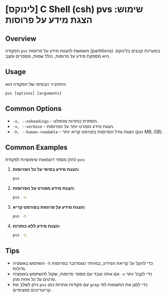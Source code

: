 # [לינוקס] C Shell (csh) pvs שימוש: הצגת מידע על פרוסות

## Overview
הפקודה `pvs` משמשת להצגת מידע על פרוסות (partitions) במערכת קבצים בלינוקס. היא מספקת מידע על פרוסות, כולל שמות, מספרים ומצב.

## Usage
התחביר הבסיסי של הפקודה הוא:
```
pvs [options] [arguments]
```

## Common Options
- `-o, --noheadings` - הסתרת כותרות מהפלט.
- `-v, --verbose` - הצגת מידע מפורט יותר על הפרוסות.
- `-h, --human-readable` - הצגת גודל הפרוסות בפורמט קריא יותר (כגון MB, GB).

## Common Examples
להלן מספר דוגמאות שימושיות לפקודת `pvs`:

1. **הצגת מידע בסיסי על כל הפרוסות:**
   ```bash
   pvs
   ```

2. **הצגת מידע מפורט על הפרוסות:**
   ```bash
   pvs -v
   ```

3. **הצגת מידע על פרוסות בפורמט קריא:**
   ```bash
   pvs -h
   ```

4. **הצגת מידע ללא כותרות:**
   ```bash
   pvs -o
   ```

## Tips
- השתמש באופציה `-h` כדי להקל על קריאת המידע, במיוחד כשמדובר בפרוסות גדולות.
- אם אתה עובד עם מספר פרוסות, שקול להשתמש באופציה `-v` כדי לקבל יותר פרטים על כל אחת מהן.
- ניתן לשלב את `pvs` עם פקודות אחרות כמו `grep` כדי לסנן את התוצאות לפי קריטריונים ספציפיים.